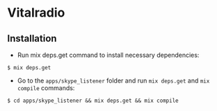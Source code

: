 # Vitalradio

## Installation
* Run mix deps.get command to install necessary dependencies:
```shell
$ mix deps.get
```
* Go to the `apps/skype_listener` folder and run `mix deps.get` and `mix compile` commands:
```shell
$ cd apps/skype_listener && mix deps.get && mix compile
```


